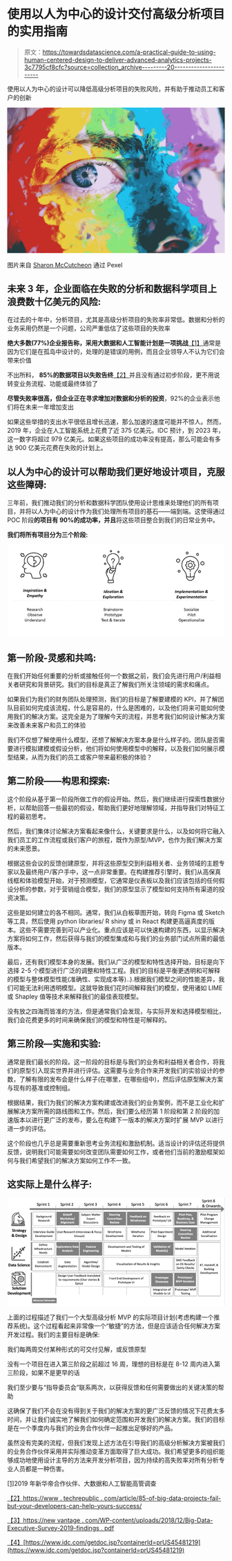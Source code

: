 # 使用以人为中心的设计交付高级分析项目的实用指南

> 原文：<https://towardsdatascience.com/a-practical-guide-to-using-human-centered-design-to-deliver-advanced-analytics-projects-3c7795cf8cfc?source=collection_archive---------20----------------------->

使用以人为中心的设计可以降低高级分析项目的失败风险，并有助于推动员工和客户的创新

![](img/d144be111814f1252db6987bd42e1072.png)

图片来自 [Sharon McCutcheon](https://www.pexels.com/@mccutcheon) 通过 Pexel

## **未来 3 年，企业面临在失败的分析和数据科学项目上浪费数十亿美元的风险:**

在过去的十年中，分析项目，尤其是高级分析项目的失败率非常低。数据和分析的业务采用仍然是一个问题，公司严重低估了这些项目的失败率

**绝大多数(77%)企业报告称，采用大数据和人工智能计划是一项挑战**[【1】](#_ftn1)通常是因为它们是在孤岛中设计的，处理的是错误的用例，而且企业领导人不认为它们会带来价值

不出所料， **85%的数据项目以失败告终**[【2】](#_ftn2)并且没有通过初步阶段，更不用说转变业务流程、功能或最终体验了

**尽管失败率很高，但企业正在寻求增加对数据和分析的投资**，92%的企业表示他们将在未来一年增加支出

如果这些举措的支出水平很低且增长迅速，那么加速的速度可能并不惊人。然而，2019 年，企业在人工智能系统上花费了近 375 亿美元。IDC 预计，到 2023 年，这一数字将超过 979 亿美元。如果这些项目的成功率没有提高，那么可能会有多达 900 亿美元花费在失败的计划上。

## **以人为中心的设计可以帮助我们更好地设计项目，克服这些障碍:**

三年前，我们推动我们的分析和数据科学团队使用设计思维来处理他们的所有项目，并将以人为中心的设计作为我们处理所有项目的基石——端到端。这使得通过 POC 阶段**的项目有 90%的成功率，并且**将这些项目整合到我们的日常业务中。

**我们将所有项目分为三个阶段:**

![](img/13e9a67bad370e562486b5954106af2d.png)

## **第一阶段-灵感和共鸣:**

在我们开始任何重要的分析或接触任何一个数据之前，我们会先进行用户/利益相关者研究和背景研究。我们的目标是真正了解我们所关注领域的需求和痛点。

如果我们为我们的财务团队处理预测，我们的目标是了解要建模的 KPI，并了解团队目前如何完成该流程，什么是容易的，什么是困难的，以及他们将来可能如何使用我们的解决方案。这完全是为了理解今天的流程，并思考我们如何设计解决方案来改善未来客户和员工的体验

我们不仅想了解使用什么模型，还想了解解决方案本身是什么样子的。团队是否需要进行模拟建模或假设分析，他们将如何使用模型中的解释，以及我们如何展示模型结果，从而为我们的员工或客户带来最积极的体验？

## **第二阶段——构思和探索:**

这个阶段从基于第一阶段所做工作的假设开始。然后，我们继续进行探索性数据分析，以帮助回答一些最初的假设，帮助我们更好地理解领域，并指导我们对特征工程的最初思考。

然后，我们集体讨论解决方案看起来像什么，关键要求是什么，以及如何将它融入我们员工的工作流程或我们客户的旅程，既作为原型/MVP，也作为我们解决方案的未来愿景。

根据这些会议的反馈创建原型，并将这些原型交到利益相关者、业务领域的主题专家以及最终用户/客户手中，这一点非常重要。在构建推荐引擎时，我们从高保真线框和体验模型开始，对于预测模型，它通常是仪表板以及我们应该包括的任何假设分析的参数，对于营销组合模型，我们的原型显示了模型如何支持所有渠道的投资决策。

这些是如何建立的各不相同。通常，我们从白板草图开始，转向 Figma 或 Sketch 等工具，然后使用 python libraries/ R shiny 或 in React 构建更高逼真度的版本。这些不需要完善到可以产业化。重点应该是可以快速构建的东西，以显示解决方案将如何工作，然后获得与我们的模型集成和与我们的业务部门试点所需的最低版本。

最后，还有我们模型本身的发展。我们从广泛的模型和特性选择开始，目标是向下选择 2-5 个模型进行广泛的调整和特性工程。我们的目标是平衡更透明和可解释的模型与整体模型性能(准确性、实现成本等)..).根据我们模型之间的性能差异，我们可能无法利用透明模型。这就导致我们花时间解释我们的模型，使用诸如 LIME 或 Shapley 值等技术来解释我们的最佳表现模型。

没有放之四海而皆准的方法，但是通常我们会发现，与实际开发和选择模型相比，我们会花费更多的时间来确保我们的模型和特性是可解释的。

## **第三阶段—实施和实验:**

通常是我们最长的阶段。这一阶段的目标是与我们的业务和利益相关者合作，将我们的原型引入现实世界并进行评估。这需要与业务合作来开发我们的实验设计的参数，了解有限的发布会是什么样子(在哪里，在哪些组中)，然后评估原型解决方案与现有的基准或控制组。

根据结果，我们为我们的解决方案构建或改进我们的业务案例，而不是工业化和扩展解决方案所需的路线图和工作。然后，我们要么经历第 1 阶段和第 2 阶段的加速版本以进行更广泛的发布，要么在构建下一版本的解决方案时扩展 MVP 以进行进一步的评估。

这个阶段也几乎总是需要重新思考业务流程和激励机制。适当设计的评估还将提供反馈，说明我们可能需要如何改变团队需要如何工作，或者他们当前的激励框架如何与我们希望我们的解决方案如何工作不一致。

## **这实际上是什么样子:**

![](img/3b3279df2fbbbed8928dd3fa7f294205.png)

上面的过程描述了我们一个大型高级分析 MVP 的实际项目计划(考虑构建一个推荐系统)。这个过程看起来非常像一个“敏捷”的方法，但是应该适合任何解决方案开发过程。我们的主要目标是确保:

我们每两周交付某种形式的可交付见解，或反馈原型

没有一个项目在进入第三阶段之前超过 16 周，理想的目标是在 8-12 周内进入第三阶段，如果不是更早的话

我们至少要与“指导委员会”联系两次，以获得反馈和任何需要做出的关键决策的帮助

这确保了我们不会在没有得到关于我们的解决方案的更广泛反馈的情况下花费太多时间，并让我们诚实地了解我们如何确定范围和开发我们的解决方案。我们的目标是在一个季度内与我们的业务合作伙伴一起推出足够好的产品。

虽然没有完美的流程，但我们发现上述方法在引导我们的高级分析解决方案被我们的业务合作伙伴采用并实际推动变革方面取得了巨大成功。我们希望更多的组织能够成功地使用设计主导的方法来开发分析项目，因为持续的高失败率对所有分析专业人员都是一种伤害。

[[1]](#_ftnref1)2019 年新华帝合作伙伴、大数据和人工智能高管调查

[【2】](#_ftnref2)[https://www . techrepublic . com/article/85-of-big-data-projects-fail-but-your-developers-can-help-yours-success/](https://www.techrepublic.com/article/85-of-big-data-projects-fail-but-your-developers-can-help-yours-succeed/)

[【3】](#_ftnref3)[https://new vantage . com/WP-content/uploads/2018/12/Big-Data-Executive-Survey-2019-findings . pdf](https://newvantage.com/wp-content/uploads/2018/12/Big-Data-Executive-Survey-2019-Findings.pdf)

[【4】](#_ftnref4)[https://www.idc.com/getdoc.jsp?containerId=prUS45481219](https://www.idc.com/getdoc.jsp?containerId=prUS45481219)